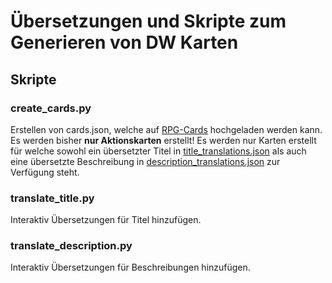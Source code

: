 # Übersetzungen und Skripte zum Generieren von DW Karten

## Skripte

### create_cards.py
Erstellen von cards.json, welche auf [RPG-Cards](https://crobi.github.io/rpg-cards/generator/generate.html) hochgeladen werden kann.
Es werden bisher __nur Aktionskarten__ erstellt!
Es werden nur Karten erstellt für welche sowohl ein übersetzter Titel in [title_translations.json](title_translations.json) als auch eine übersetzte 
Beschreibung in [description_translations.json](description_translations.json) zur Verfügung steht.

### translate_title.py
Interaktiv Übersetzungen für Titel hinzufügen.

### translate_description.py
Interaktiv Übersetzungen für Beschreibungen hinzufügen.
